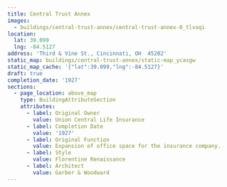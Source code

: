 ```yaml
---
title: Central Trust Annex
images:
  - buildings/central-trust-annex/central-trust-annex-0_tlvoqi
location:
  lat: 39.099
  lng: -84.5127
address: 'Third & Vine St., Cincinnati, OH  45202'
static_map: buildings/central-trust-annex/static-map_ycasgw
static_map_cache: '{"lat":39.099,"lng":-84.5127}'
draft: true
completion_date: '1927'
sections:
  - page_location: above_map
    type: BuildingAttributeSection
    attributes:
      - label: Original Owner
        value: Union Central Life Insurance
      - label: Completion Date
        value: '1927'
      - label: Original Function
        value: Expansion of office space for the insurance company.
      - label: Style
        value: Florentine Renaissance
      - label: Architect
        value: Garber & Woodward
---
```


